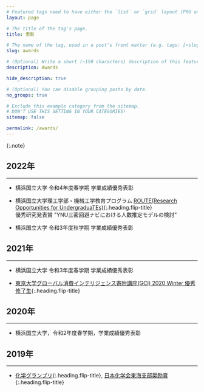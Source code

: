 ```yaml
---
# Featured tags need to have either the `list` or `grid` layout (PRO only).
layout: page

# The title of the tag's page.
title: 表彰

# The name of the tag, used in a post's front matter (e.g. tags: [<slug>]).
slug: awards

# (Optional) Write a short (~150 characters) description of this featured tag.
description: Awards

hide_description: true

# (Optional) You can disable grouping posts by date.
no_groups: true

# Exclude this example category from the sitemap.
# DON'T USE THIS SETTING IN YOUR CATEGORIES!
sitemap: false

permalink: /awards/
---
```



{:.note}

## 2022年
----------------------------------------------------------------
* 横浜国立大学 令和4年度春学期 学業成績優秀表彰

* 横浜国立大学理工学部・機械工学教育プログラム [ROUTE(Research Opportunities for UndergraduaTEs)]{:.heading.flip-title} <br>
優秀研究発表賞 "YNU三密回避ナビにおける人数推定モデルの検討"

* 横浜国立大学 令和3年度秋学期 学業成績優秀表彰


## 2021年
----------------------------------------------------------------
* 横浜国立大学 令和3年度春学期 学業成績優秀表彰

* [東京大学グローバル消費インテリジェンス寄附講座(GCI) 2020 Winter 優秀修了生]{:.heading.flip-title}

## 2020年
----------------------------------------------------------------
* 横浜国立大学，令和2年度春学期，学業成績優秀表彰

## 2019年
----------------------------------------------------------------
* [化学グランプリ]{:.heading.flip-title}, [日本化学会東海支部奨励賞]{:.heading.flip-title}


[ROUTE(Research Opportunities for UndergraduaTEs)]: http://es-route.ynu.ac.jp/
[東京大学グローバル消費インテリジェンス寄附講座(GCI) 2020 Winter 優秀修了生]: https://gci.t.u-tokyo.ac.jp/gci2020winter-honors/
  
[化学グランプリ]: https://gp.csj.jp/ 
[日本化学会東海支部奨励賞]: https://tokai.chemistry.or.jp/wp-content/uploads/2022/09/award_2020.pdf
